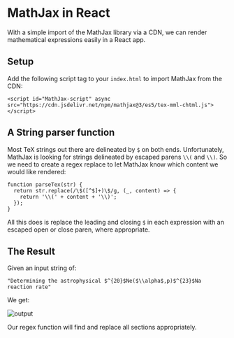 # MathJax in React

With a simple import of the MathJax library via a CDN, we can render mathematical expressions easily in a React app.

## Setup

Add the following script tag to your `index.html` to import MathJax from the CDN:

```
<script id="MathJax-script" async src="https://cdn.jsdelivr.net/npm/mathjax@3/es5/tex-mml-chtml.js"></script>
```

## A String parser function

Most TeX strings out there are delineated by `$` on both ends. Unfortunately, MathJax is looking for strings delineated by escaped parens `\\(` and `\\)`. So we need to create a regex replace to let MathJax know which content we would like rendered:

```
function parseTex(str) {
  return str.replace(/\$([^$]+)\$/g, (_, content) => {
    return '\\(' + content + '\\)';
  });
}
```

All this does is replace the leading and closing `$` in each expression with an escaped open or close paren, where appropriate. 

## The Result

Given an input string of:

```
"Determining the astrophysical $^{20}$Ne($\\alpha$,p)$^{23}$Na reaction rate"
```

We get:

<img alt="output" src="https://res.cloudinary.com/brian-ogilvie/image/upload/v1589568260/Random%20GitHub/Screen_Shot_2020-05-15_at_2.42.21_PM.png" />

Our regex function will find and replace all sections appropriately.
